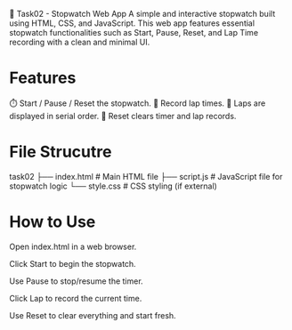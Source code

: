 🚀 Task02 - Stopwatch Web App
A simple and interactive stopwatch built using HTML, CSS, and JavaScript.
This web app features essential stopwatch functionalities such as Start, Pause, Reset, and Lap Time recording with a clean and minimal UI.

# Features
⏱️ Start / Pause / Reset the stopwatch.
🏁 Record lap times.
🧮 Laps are displayed in serial order.
🧼 Reset clears timer and lap records.

# File Strucutre
task02
├── index.html       # Main HTML file
├── script.js        # JavaScript file for stopwatch logic
└── style.css        # CSS styling (if external)

# How to Use
Open index.html in a web browser.

Click Start to begin the stopwatch.

Use Pause to stop/resume the timer.

Click Lap to record the current time.

Use Reset to clear everything and start fresh.


